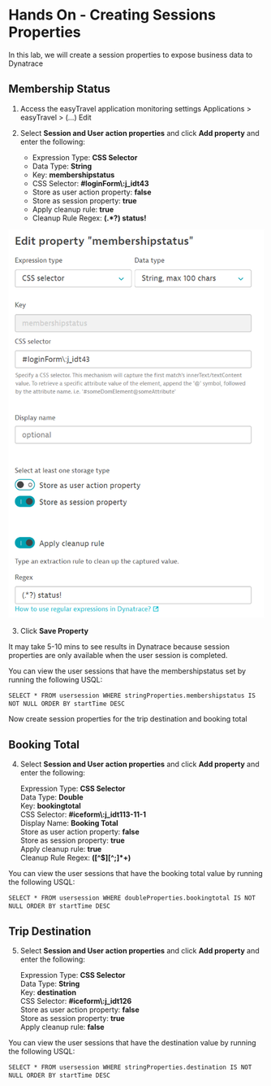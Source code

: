 # Hands On - Creating Sessions Properties

In this lab, we will create a session properties to expose business data to Dynatrace

## Membership Status

1) Access the easyTravel application monitoring settings
  Applications > easyTravel > (...) Edit

2) Select **Session and User action properties** and click **Add property** and enter the following:

   * Expression Type: **CSS Selector**  
   * Data Type: **String**  
   * Key:  **membershipstatus**  
   * CSS Selector:  **#loginForm\\:j_idt43**  
   * Store as user action property: **false**  
   * Store as session property: **true**  
   * Apply cleanup rule: **true**  
   * Cleanup Rule Regex: **(.*?) status!**  

![User Session Property Config](/img/usersession-config.PNG)

3) Click **Save Property**

It may take 5-10 mins to see results in Dynatrace because session properties are only available when the user session is completed.

You can view the user sessions that have the membershipstatus set  by running the following USQL: 

    SELECT * FROM usersession WHERE stringProperties.membershipstatus IS NOT NULL ORDER BY startTime DESC

Now create session properties for the trip destination and booking total

## Booking Total

4) Select **Session and User action properties** and click **Add property** and enter the following:

   Expression Type: **CSS Selector**  
   Data Type: **Double**  
   Key:  **bookingtotal**  
   CSS Selector:  **#iceform\\:j_idt113-11-1**  
   Display Name: **Booking Total**  
   Store as user action property: **false**  
   Store as session property: **true**  
   Apply cleanup rule: **true**  
   Cleanup Rule Regex: **([^$][^;]*+)**  
   
You can view the user sessions that have the booking total value by running the following USQL: 

    SELECT * FROM usersession WHERE doubleProperties.bookingtotal IS NOT NULL ORDER BY startTime DESC
   
## Trip Destination

5) Select **Session and User action properties** and click **Add property** and enter the following:

   Expression Type: **CSS Selector**  
   Data Type: **String**  
   Key:  **destination**  
   CSS Selector:  **#iceform\\:j_idt126**  
   Store as user action property: **false**  
   Store as session property: **true**  
   Apply cleanup rule: **false**  

You can view the user sessions that have the destination value by running the following USQL: 

    SELECT * FROM usersession WHERE stringProperties.destination IS NOT NULL ORDER BY startTime DESC
